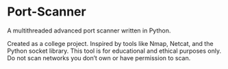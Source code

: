# Port-Scanner
A multithreaded advanced port scanner written in Python.




Created as a college project.
Inspired by tools like Nmap, Netcat, and the Python socket library.
This tool is for educational and ethical purposes only.
Do not scan networks you don’t own or have permission to scan.
